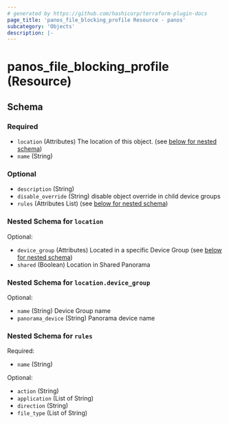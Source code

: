 ```yaml
---
# generated by https://github.com/hashicorp/terraform-plugin-docs
page_title: 'panos_file_blocking_profile Resource - panos'
subcategory: 'Objects'
description: |-
---
```


# panos_file_blocking_profile (Resource)

<!-- schema generated by tfplugindocs -->

## Schema

### Required

- `location` (Attributes) The location of this object. (see [below for nested schema](#nestedatt--location))
- `name` (String)

### Optional

- `description` (String)
- `disable_override` (String) disable object override in child device groups
- `rules` (Attributes List) (see [below for nested schema](#nestedatt--rules))

<a id="nestedatt--location"></a>

### Nested Schema for `location`

Optional:

- `device_group` (Attributes) Located in a specific Device Group (see [below for nested schema](#nestedatt--location--device_group))
- `shared` (Boolean) Location in Shared Panorama

<a id="nestedatt--location--device_group"></a>

### Nested Schema for `location.device_group`

Optional:

- `name` (String) Device Group name
- `panorama_device` (String) Panorama device name

<a id="nestedatt--rules"></a>

### Nested Schema for `rules`

Required:

- `name` (String)

Optional:

- `action` (String)
- `application` (List of String)
- `direction` (String)
- `file_type` (List of String)
